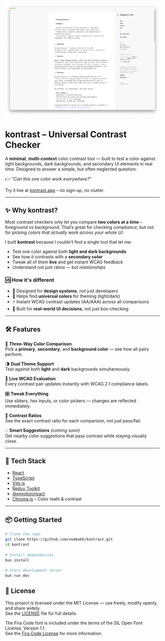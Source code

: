 ![kontrast – Screenshot](./assets/screenshot.png)

# kontrast – Universal Contrast Checker

A **minimal**, **multi-context** color contrast tool — built to test a color against light backgrounds, dark backgrounds, and secondary UI elements in real time. Designed to answer a simple, but often neglected question:

👉 _“Can this one color work everywhere?”_

Try it live at [kontrast.app](https://kontrast.app) – no sign-up, no clutter.

---

## ✨ Why kontrast?

Most contrast checkers only let you compare **two colors at a time** – foreground vs background. That’s great for checking _compliance_, but not for picking _colors that actually work across your whole UI_.

I built **kontrast** because I couldn’t find a single tool that let me:

- Test one color against both **light and dark backgrounds**
- See how it contrasts with a **secondary color**
- Tweak all of them **live** and get instant WCAG feedback
- Understand not just ratios — but _relationships_

### 🆚 How it's different

- 🧠 Designed for **design systems**, not just developers
- 🎯 Helps find **universal colors** for theming (light/dark)
- ⚡ Instant WCAG contrast updates (AA/AAA) across all comparisons
- 🧪 Built for **real-world UI decisions**, not just box-checking

---

## 🛠️ Features

🎨 **Three-Way Color Comparison**  
Pick a **primary**, **secondary**, and **background color** — see how all pairs perform.

🌗 **Dual Theme Support**  
Test against both **light** and **dark** backgrounds simultaneously.

📏 **Live WCAG Evaluation**  
Every contrast pair updates instantly with WCAG 2.1 compliance labels.

🎛️ **Tweak Everything**  
Use sliders, hex inputs, or color pickers — changes are reflected immediately.

🔢 **Contrast Ratios**  
See the exact contrast ratio for each comparison, not just pass/fail.

💡 **Smart Suggestions** _(coming soon)_  
Get nearby color suggestions that pass contrast while staying visually close.

---

## 🧰 Tech Stack

- [React](https://reactjs.org/)
- [TypeScript](https://www.typescriptlang.org/)
- [Vite.js](https://vitejs.dev/)
- [Redux Toolkit](https://redux-toolkit.js.org/)
- [@emotion/react](https://emotion.sh/docs/introduction)
- [Chroma.js](https://gka.github.io/chroma.js/) – Color math & contrast

---

## 📦 Getting Started

```bash
# Clone the repo
git clone https://github.com/vedmakk/kontrast.git
cd kontrast

# Install dependencies
bun install

# Start development server
bun run dev
```

## 📜 License

This project is licensed under the MIT License — use freely, modify openly, and share widely.  
See the [LICENSE](LICENSE.md) file for full details.

The Fira Code font is included under the terms of the SIL Open Font License, Version 1.1.  
See the [Fira Code License](src/theme/fonts/woff2/LICENSE) for more information.
